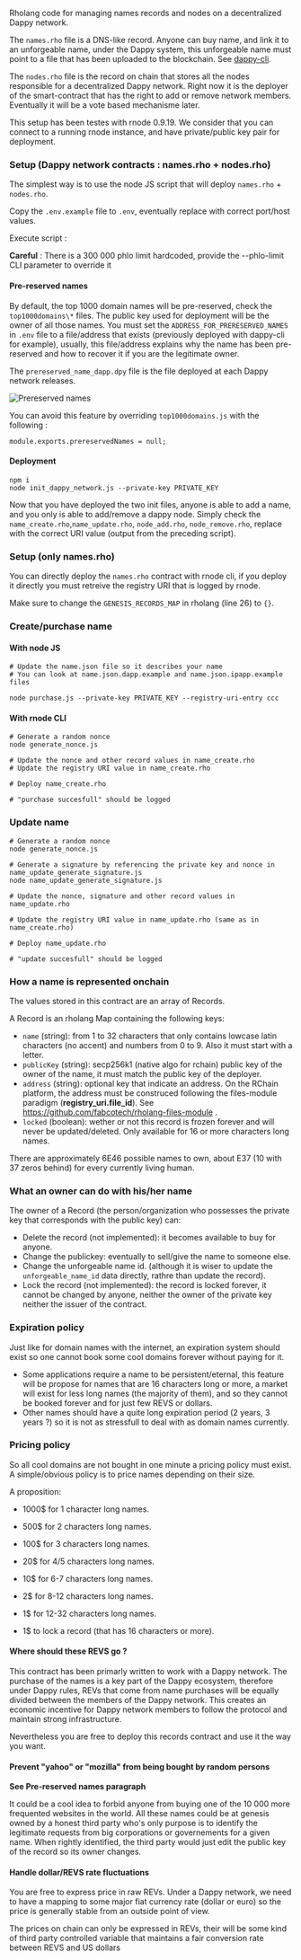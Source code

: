 Rholang code for managing names records and nodes on a decentralized Dappy network.

The `names.rho` file is a DNS-like record. Anyone can buy name, and link it to an unforgeable name, under the Dappy system, this unforgeable name must point to a file that has been uploaded to the blockchain. See [dappy-cli](https://github.com/fabcotech/dappy-cli).

The `nodes.rho` file is the record on chain that stores all the nodes responsible for a decentralized Dappy network. Right now it is the deployer of the smart-contract that has the right to add or remove network members. Eventually it will be a vote based mechanisme later.

This setup has been testes with rnode 0.9.19. We consider that you can connect to a running rnode instance, and have private/public key pair for deployment.

### Setup (Dappy network contracts : names.rho + nodes.rho)

The simplest way is to use the node JS script that will deploy `names.rho` + `nodes.rho`.

Copy the `.env.example` file to `.env`, eventually replace with correct port/host values.

Execute script :

**Careful** : There is a 300 000 phlo limit hardcoded, provide the --phlo-limit CLI parameter to override it

#### Pre-reserved names

By default, the top 1000 domain names will be pre-reserved, check the `top1000domains\*` files. The public key used for deployment will be the owner of all those names. You must set the `ADDRESS_FOR_PRERESERVED_NAMES` in `.env` file to a file/address that exists (previously deployed with dappy-cli for example), usually, this file/address explains why the name has been pre-reserved and how to recover it if you are the legitimate owner.

The `prereserved_name_dapp.dpy` file is the file deployed at each Dappy network releases.

![Prereserved names](https://i.ibb.co/6P40sjy/prereserved-name.png)

You can avoid this feature by overriding `top1000domains.js` with the following :

```
module.exports.prereservedNames = null;
```

#### Deployment

```
npm i
node init_dappy_network.js --private-key PRIVATE_KEY
```

Now that you have deployed the two init files, anyone is able to add a name, and you only is able to add/remove a dappy node. Simply check the `name_create.rho`,`name_update.rho`, `node_add.rho`, `node_remove.rho`, replace with the correct URI value (output from the preceding script).

### Setup (only names.rho)

You can directly deploy the `names.rho` contract with rnode cli, if you deploy it directly you must retreive the registry URI that is logged by rnode.

Make sure to change the `GENESIS_RECORDS_MAP` in rholang (line 26) to `{}`.

### Create/purchase name

#### With node JS

```
# Update the name.json file so it describes your name
# You can look at name.json.dapp.example and name.json.ipapp.example files

node purchase.js --private-key PRIVATE_KEY --registry-uri-entry ccc
```

#### With rnode CLI

```
# Generate a random nonce
node generate_nonce.js

# Update the nonce and other record values in name_create.rho
# Update the registry URI value in name_create.rho

# Deploy name_create.rho

# "purchase succesfull" should be logged

```

### Update name

```
# Generate a random nonce
node generate_nonce.js

# Generate a signature by referencing the private key and nonce in name_update_generate_signature.js
node name_update_generate_signature.js

# Update the nonce, signature and other record values in name_update.rho

# Update the registry URI value in name_update.rho (same as in name_create.rho)

# Deploy name_update.rho

# "update succesfull" should be logged
```

### How a name is represented onchain

The values stored in this contract are an array of Records.

A Record is an rholang Map containing the following keys:

- `name` (string): from 1 to 32 characters that only contains lowcase latin characters (no accent) and numbers from 0 to 9. Also it must start with a letter.
- `publicKey` (string): secp256k1 (native algo for rchain) public key of the owner of the name, it must match the public key of the deployer.
- `address` (string): optional key that indicate an address. On the RChain platform, the address must be construced following the files-module paradigm (**registry_uri.file_id**). See https://github.com/fabcotech/rholang-files-module .
- `locked` (boolean): wether or not this record is frozen forever and will never be updated/deleted. Only available for 16 or more characters long names.

There are approximately 6E46 possible names to own, about E37 (10 with 37 zeros behind) for every currently living human.

### What an owner can do with his/her name

The owner of a Record (the person/organization who possesses the private key that corresponds with the public key) can:

- Delete the record (not implemented): it becomes available to buy for anyone.
- Change the publickey: eventually to sell/give the name to someone else.
- Change the unforgeable name id. (although it is wiser to update the `unforgeable_name_id` data directly, rathre than update the record).
- Lock the record (not implemented): the record is locked forever, it cannot be changed by anyone, neither the owner of the private key neither the issuer of the contract.

### Expiration policy

Just like for domain names with the internet, an expiration system should exist so one cannot book some cool domains forever without paying for it.

- Some applications require a name to be persistent/eternal, this feature will be propose for names that are 16 characters long or more, a market will exist for less long names (the majority of them), and so they cannot be booked forever and for just few REVS or dollars.
- Other names should have a quite long expiration period (2 years, 3 years ?) so it is not as stressfull to deal with as domain names currently.

### Pricing policy

So all cool domains are not bought in one minute a pricing policy must exist. A simple/obvious policy is to price names depending on their size.

A proposition:

- 1000\$ for 1 character long names.
- 500\$ for 2 characters long names.
- 100\$ for 3 characters long names.
- 20\$ for 4/5 characters long names.
- 10\$ for 6-7 characters long names.
- 2\$ for 8-12 characters long names.
- 1\$ for 12-32 characters long names.

- 1\$ to lock a record (that has 16 characters or more).

#### Where should these REVS go ?

This contract has been primarly written to work with a Dappy network. The purchase of the names is a key part of the Dappy ecosystem, therefore under Dappy rules, REVs that come from name purchases will be equally divided between the members of the Dappy network. This creates an economic incentive for Dappy network members to follow the protocol and maintain strong infrastructure.

Nevertheless you are free to deploy this records contract and use it the way you want.

#### Prevent "yahoo" or "mozilla" from being bought by random persons

**See Pre-reserved names paragraph**

It could be a cool idea to forbid anyone from buying one of the 10 000 more frequented websites in the world. All these names could be at genesis owned by a honest third party who's only purpose is to identify the legitimate requests from big corporations or governements for a given name. When rightly identified, the third party would just edit the public key of the record so its owner changes.

#### Handle dollar/REVS rate fluctuations

You are free to express price in raw REVs. Under a Dappy network, we need to have a mapping to some major fiat currency rate (dollar or euro) so the price is generally stable from an outside point of view.

The prices on chain can only be expressed in REVs, their will be some kind of third party controlled variable that maintains a fair conversion rate between REVS and US dollars
